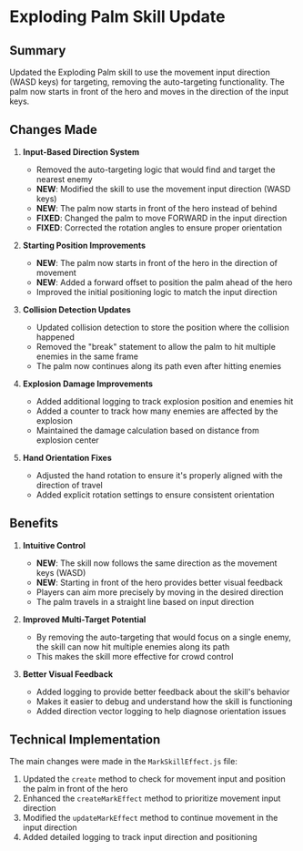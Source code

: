 # Exploding Palm Skill Update

## Summary
Updated the Exploding Palm skill to use the movement input direction (WASD keys) for targeting, removing the auto-targeting functionality. The palm now starts in front of the hero and moves in the direction of the input keys.

## Changes Made

1. **Input-Based Direction System**
   - Removed the auto-targeting logic that would find and target the nearest enemy
   - **NEW**: Modified the skill to use the movement input direction (WASD keys)
   - **NEW**: The palm now starts in front of the hero instead of behind
   - **FIXED**: Changed the palm to move FORWARD in the input direction
   - **FIXED**: Corrected the rotation angles to ensure proper orientation

2. **Starting Position Improvements**
   - **NEW**: The palm now starts in front of the hero in the direction of movement
   - **NEW**: Added a forward offset to position the palm ahead of the hero
   - Improved the initial positioning logic to match the input direction

3. **Collision Detection Updates**
   - Updated collision detection to store the position where the collision happened
   - Removed the "break" statement to allow the palm to hit multiple enemies in the same frame
   - The palm now continues along its path even after hitting enemies

4. **Explosion Damage Improvements**
   - Added additional logging to track explosion position and enemies hit
   - Added a counter to track how many enemies are affected by the explosion
   - Maintained the damage calculation based on distance from explosion center

5. **Hand Orientation Fixes**
   - Adjusted the hand rotation to ensure it's properly aligned with the direction of travel
   - Added explicit rotation settings to ensure consistent orientation

## Benefits

1. **Intuitive Control**
   - **NEW**: The skill now follows the same direction as the movement keys (WASD)
   - **NEW**: Starting in front of the hero provides better visual feedback
   - Players can aim more precisely by moving in the desired direction
   - The palm travels in a straight line based on input direction

2. **Improved Multi-Target Potential**
   - By removing the auto-targeting that would focus on a single enemy, the skill can now hit multiple enemies along its path
   - This makes the skill more effective for crowd control

3. **Better Visual Feedback**
   - Added logging to provide better feedback about the skill's behavior
   - Makes it easier to debug and understand how the skill is functioning
   - Added direction vector logging to help diagnose orientation issues

## Technical Implementation
The main changes were made in the `MarkSkillEffect.js` file:
1. Updated the `create` method to check for movement input and position the palm in front of the hero
2. Enhanced the `createMarkEffect` method to prioritize movement input direction
3. Modified the `updateMarkEffect` method to continue movement in the input direction
4. Added detailed logging to track input direction and positioning